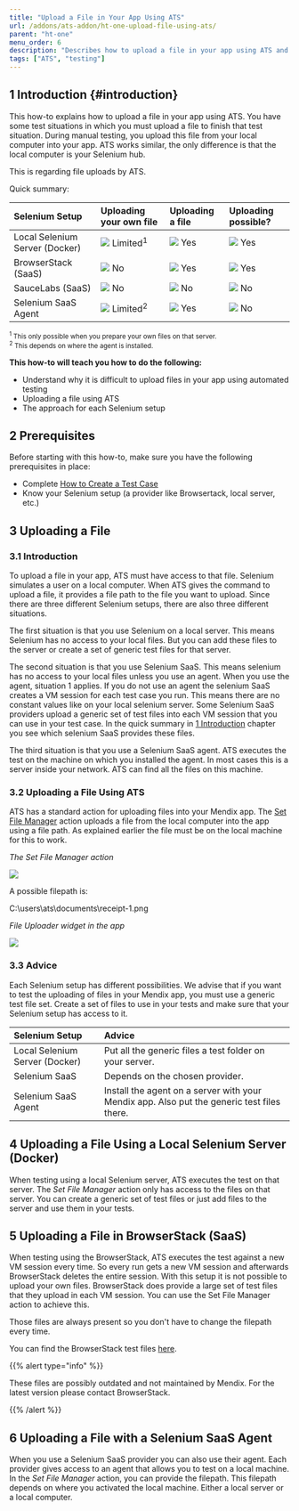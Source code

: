 ```yaml
---
title: "Upload a File in Your App Using ATS"
url: /addons/ats-addon/ht-one-upload-file-using-ats/
parent: "ht-one"
menu_order: 6
description: "Describes how to upload a file in your app using ATS and the restrictions it has."
tags: ["ATS", "testing"]
---
```


## 1 Introduction {#introduction}

This how-to explains how to upload a file in your app using ATS. You have some test situations in which you must upload a file to finish that test situation. During manual testing, you upload this file from your local computer into your app. ATS works similar, the only difference is that the local computer is your Selenium hub.

This is regarding file uploads by ATS.

Quick summary:

| Selenium Setup | Uploading your own file | Uploading a file | Uploading possible? |
| :-------------- | :---------------------- | :--------------- | :------------------ |
| Local Selenium Server (Docker) | ![](/attachments/addons/ats-addon//ht/ht-one/ht-one-upload-file-using-ats/grey.png) Limited<sup>1</sup> | ![](/attachments/addons/ats-addon//ht/ht-one/ht-one-upload-file-using-ats/green.png) Yes | ![](/attachments/addons/ats-addon//ht/ht-one/ht-one-upload-file-using-ats/green.png) Yes |
| BrowserStack (SaaS) | ![](/attachments/addons/ats-addon//ht/ht-one/ht-one-upload-file-using-ats/red.png) No | ![](/attachments/addons/ats-addon//ht/ht-one/ht-one-upload-file-using-ats/green.png) Yes | ![](/attachments/addons/ats-addon//ht/ht-one/ht-one-upload-file-using-ats/green.png) Yes |
| SauceLabs (SaaS) | ![](/attachments/addons/ats-addon//ht/ht-one/ht-one-upload-file-using-ats/red.png) No | ![](/attachments/addons/ats-addon//ht/ht-one/ht-one-upload-file-using-ats/red.png) No | ![](/attachments/addons/ats-addon//ht/ht-one/ht-one-upload-file-using-ats/red.png) No |
| Selenium SaaS Agent | ![](/attachments/addons/ats-addon//ht/ht-one/ht-one-upload-file-using-ats/grey.png) Limited<sup>2</sup> | ![](/attachments/addons/ats-addon//ht/ht-one/ht-one-upload-file-using-ats/green.png) Yes | ![](/attachments/addons/ats-addon//ht/ht-one/ht-one-upload-file-using-ats/red.png) No |

<small><sup>1</sup> This only possible when you prepare your own files on that server. <br>
<sup>2</sup> This depends on where the agent is installed.</small>

**This how-to will teach you how to do the following:**

* Understand why it is difficult to upload files in your app using automated testing
* Uploading a file using ATS
* The approach for each Selenium setup

## 2 Prerequisites

Before starting with this how-to, make sure you have the following prerequisites in place:

* Complete [How to Create a Test Case](/addons/ats-addon/ht-one-create-a-test-case/)
* Know your Selenium setup (a provider like Browsertack, local server, etc.)

## 3 Uploading a File

### 3.1 Introduction

To upload a file in your app, ATS must have access to that file. Selenium simulates a user on a local computer. When ATS gives the command to upload a file, it provides a file path to the file you want to upload. Since there are three different Selenium setups, there are also three different situations.

The first situation is that you use Selenium on a local server. This means Selenium has no access to your local files. But you can add these files to the server or create a set of generic test files for that server.

The second situation is that you use Selenium SaaS. This means selenium has no access to your local files unless you use an agent. When you use the agent, situation 1 applies. If you do not use an agent the selenium SaaS creates a VM session for each test case you run. This means there are no constant values like on your local selenium server. Some Selenium SaaS providers upload a generic set of test files into each VM session that you can use in your test case. In the quick summary in [1 Introduction](#introduction) chapter you see which selenium SaaS provides these files.

The third situation is that you use a Selenium SaaS agent. ATS executes the test on the machine on which you installed the agent. In most cases this is a server inside your network. ATS can find all the files on this machine.

### 3.2 Uploading a File Using ATS

ATS has a standard action for uploading files into your Mendix app. The  [Set File Manager](/addons/ats-addon/rg-one-set-file-manager/) action uploads a file from the local computer into the app using a file path. As explained earlier the file must be on the local machine for this to work.

_The Set File Manager action_

![](/attachments/addons/ats-addon//ht/ht-one/ht-one-upload-file-using-ats/set-file-manager-action.png)

A possible filepath is:

C:\users\ats\documents\receipt-1.png

_File Uploader widget in the app_

![](/attachments/addons/ats-addon//ht/ht-one/ht-one-upload-file-using-ats/file-uploader-widget-app.png)

### 3.3 Advice

Each Selenium setup has different possibilities. We advise that if you want to test the uploading of files in your Mendix app, you must use a generic test file set. Create a set of files to use in your tests and make sure that your Selenium setup has access to it.

| Selenium Setup | Advice |
| :-------------- | :----- |
| Local Selenium Server (Docker) | Put all the generic files a test folder on your server. |
| Selenium SaaS | Depends on the chosen provider. |
| Selenium SaaS Agent | Install the agent on a server with your Mendix app. Also put the generic test files there. |

## 4 Uploading a File Using a Local Selenium Server (Docker)

When testing using a local Selenium server, ATS executes the test on that server. The _Set File Manager_ action only has access to the files on that server. You can create a generic set of test files or just add files to the server and use them in your tests.

## 5 Uploading a File in BrowserStack (SaaS)

When testing using the BrowserStack, ATS executes the test against a new VM session every time. So every run gets a new VM session and afterwards BrowserStack deletes the entire session. With this setup it is not possible to upload your own files. BrowserStack does provide a large set of test files that they upload in each VM session. You can use the Set File Manager action to achieve this.

Those files are always present so you don't have to change the filepath every time.

You can find the BrowserStack test files [here](https://raw.githubusercontent.com/mendix/docs/development/templates/ats-browserstack-test-files.md).

{{% alert type="info" %}}

These files are possibly outdated and not maintained by Mendix. For the latest version please contact BrowserStack.

{{% /alert %}}

## 6 Uploading a File with a Selenium SaaS Agent

When you use a Selenium SaaS provider you can also use their agent. Each provider gives access to an agent that allows you to test on a local machine. In the _Set File Manager_ action, you can provide the filepath. This filepath depends on where you activated the local machine. Either a local server or a local computer.

